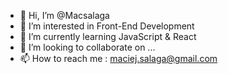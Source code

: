 - 👋 Hi, I’m @Macsalaga
- 👀 I’m interested in Front-End Development
- 🌱 I’m currently learning JavaScript & React
- 💞️ I’m looking to collaborate on ...
- 📫 How to reach me : maciej.salaga@gmail.com

<!---
Macsalaga/Macsalaga is a ✨ special ✨ repository because its `README.md` (this file) appears on your GitHub profile.
You can click the Preview link to take a look at your changes.
--->
